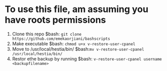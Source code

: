 # To use this file, am assuming you have roots permissions

1. Clone this repo $bash: `git clone https://github.com/emekaorjiani/bashscripts`
2. Make executable $bash: `chmod u+x v-restore-user-cpanel`
3. Move to /usr/local/hestia/bin/ $bash:`mv v-restore-user-cpanel /usr/local/hestia/bin/`
4. Restor ethe backup by running $bash: `v-restore-user-cpanel username <backupfilename>`